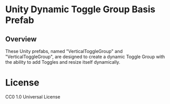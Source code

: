 # Unity Dynamic Toggle Group Basis Prefab

## Overview

These Unity prefabs, named "VerticalToggleGroup" and "VerticalToggleGroup", are designed to create a dynamic Toggle Group with the ability to add Toggles and resize itself dynamically. 

# License
CC0 1.0 Universal License
